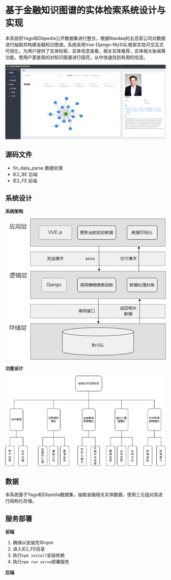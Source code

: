 # 基于金融知识图谱的实体检索系统设计与实现

本系统将Yago和Dbpedia公开数据集进行整合，根据Nasdaq的五百家公司对数据进行抽取并构建金融知识图谱。系统采用Vue-Django-MySQL框架实现可交互式可视化，为用户提供了实体检索，实体信息查看，相关实体推荐，实体相关新闻等功能，使用户更直观的对知识图谱进行探究，从中快速找到有用的信息。

![home-page](https://raw.githubusercontent.com/ww-1009/KGRS/master/img/sys_home_page.png)

## 源码文件

* fin_data_parse 数据处理
* IE2_BE 后端
* IE2_FE 前端

## 系统设计
**系统架构**

![sys-framework](https://raw.githubusercontent.com/ww-1009/KGRS/master/img/sys_framework.png)

**功能设计**

![function-module](https://raw.githubusercontent.com/ww-1009/KGRS/master/img/function_module.png)

## 数据
本系统基于Yago和Dbpedia数据集，抽取金融相关实体数据，使用三元组对其进行结构化存储。

## 服务部署
**前端**

1. 确保以安装完毕npm
2. 进入IE2_FE目录
3. 执行`npm install`安装依赖
4. 执行`npm run serve`部署服务

**后端**

